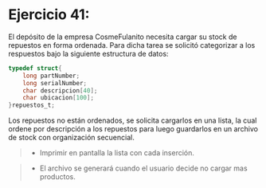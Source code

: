 # Ejercicio 41:
 
El depósito de la empresa CosmeFulanito necesita cargar su stock de repuestos en forma ordenada. 
Para dicha tarea se solicitó categorizar a los respuestos bajo la siguiente estructura de datos:

```c
typedef struct{
    long partNumber;
    long serialNumber;
    char descripcion[40];       
    char ubicacion[100];        
}repuestos_t;
```


Los repuestos no están ordenados, se solicita cargarlos en una lista, la cual ordene por descripción a los repuestos para luego guardarlos en un archivo de stock con organización 
secuencial.

>- Imprimir en pantalla la lista con cada inserción. 

>- El archivo se generará cuando el usuario decide no cargar mas productos.
